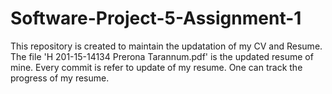 # Software-Project-5-Assignment-1

This repository is created to maintain the updatation of my CV and Resume. The file 'H 201-15-14134 Prerona Tarannum.pdf' is the updated resume of mine. Every commit is refer to update of my resume. One can track the progress of my resume.
